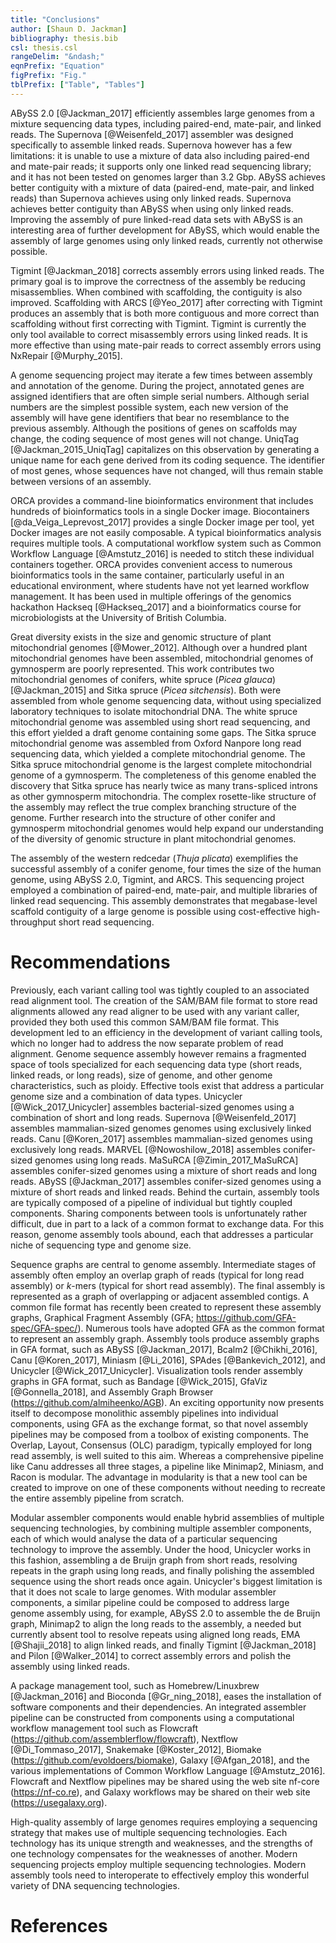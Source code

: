```yaml
---
title: "Conclusions"
author: [Shaun D. Jackman]
bibliography: thesis.bib
csl: thesis.csl
rangeDelim: "&ndash;"
eqnPrefix: "Equation"
figPrefix: "Fig."
tblPrefix: ["Table", "Tables"]
---
```


ABySS 2.0 [@Jackman_2017] efficiently assembles large genomes from a mixture sequencing data types, including paired-end, mate-pair, and linked reads. The Supernova [@Weisenfeld_2017] assembler was designed specifically to assemble linked reads. Supernova however has a few limitations: it is unable to use a mixture of data also including paired-end and mate-pair reads; it supports only one linked read sequencing library; and it has not been tested on genomes larger than 3.2 Gbp. ABySS achieves better contiguity with a mixture of data (paired-end, mate-pair, and linked reads) than Supernova achieves using only linked reads. Supernova achieves better contiguity than ABySS when using only linked reads. Improving the assembly of pure linked-read data sets with ABySS is an interesting area of further development for ABySS, which would enable the assembly of large genomes using only linked reads, currently not otherwise possible.

Tigmint [@Jackman_2018] corrects assembly errors using linked reads. The primary goal is to improve the correctness of the assembly be reducing misassemblies. When combined with scaffolding, the contiguity is also improved. Scaffolding with ARCS [@Yeo_2017] after correcting with Tigmint produces an assembly that is both more contiguous and more correct than scaffolding without first correcting with Tigmint. Tigmint is currently the only tool available to correct misassembly errors using linked reads. It is more effective than using mate-pair reads to correct assembly errors using NxRepair [@Murphy_2015].

A genome sequencing project may iterate a few times between assembly and annotation of the genome. During the project, annotated genes are assigned identifiers that are often simple serial numbers. Although serial numbers are the simplest possible system, each new version of the assembly will have gene identifiers that bear no resemblance to the previous assembly. Although the positions of genes on scaffolds may change, the coding sequence of most genes will not change. UniqTag [@Jackman_2015_UniqTag] capitalizes on this observation by generating a unique name for each gene derived from its coding sequence. The identifier of most genes, whose sequences have not changed, will thus remain stable between versions of an assembly.

ORCA provides a command-line bioinformatics environment that includes hundreds of bioinformatics tools in a single Docker image. Biocontainers [@da_Veiga_Leprevost_2017] provides a single Docker image per tool, yet Docker images are not easily composable. A typical bioinformatics analysis requires multiple tools. A computational workflow system such as Common Workflow Language [@Amstutz_2016] is needed to stitch these individual containers together. ORCA provides convenient access to numerous bioinformatics tools in the same container, particularly useful in an educational environment, where students have not yet learned workflow management. It has been used in multiple offerings of the genomics hackathon Hackseq [@Hackseq_2017] and a bioinformatics course for microbiologists at the University of British Columbia.

Great diversity exists in the size and genomic structure of plant mitochondrial genomes [@Mower_2012]. Although over a hundred plant mitochondrial genomes have been assembled, mitochondrial genomes of gymnosperm are poorly represented. This work contributes two mitochondrial genomes of conifers, white spruce (*Picea glauca*) [@Jackman_2015] and Sitka spruce (*Picea sitchensis*). Both were assembled from whole genome sequencing data, without using specialized laboratory techniques to isolate mitochondrial DNA. The white spruce mitochondrial genome was assembled using short read sequencing, and this effort yielded a draft genome containing some gaps. The Sitka spruce mitochondrial genome was assembled from Oxford Nanpore long read sequencing data, which yielded a complete mitochondrial genome. The Sitka spruce mitochondrial genome is the largest complete mitochondrial genome of a gymnosperm. The completeness of this genome enabled the discovery that Sitka spruce has nearly twice as many trans-spliced introns as other gymnosperm mitochondria. The complex rosette-like structure of the assembly may reflect the true complex branching structure of the genome. Further research into the structure of other conifer and gymnosperm mitochondrial genomes would help expand our understanding of the diversity of genomic structure in plant mitochondrial genomes.

The assembly of the western redcedar (*Thuja plicata*) exemplifies the successful assembly of a conifer genome, four times the size of the human genome, using ABySS 2.0, Tigmint, and ARCS. This sequencing project employed a combination of paired-end, mate-pair, and multiple libraries of linked read sequencing. This assembly demonstrates that megabase-level scaffold contiguity of a large genome is possible using cost-effective high-throughput short read sequencing.

# Recommendations

Previously, each variant calling tool was tightly coupled to an associated read alignment tool. The creation of the SAM/BAM file format to store read alignments allowed any read aligner to be used with any variant caller, provided they both used this common SAM/BAM file format. This development led to an efficiency in the development of variant calling tools, which no longer had to address the now separate problem of read alignment. Genome sequence assembly however remains a fragmented space of tools specialized for each sequencing data type (short reads, linked reads, or long reads), size of genome, and other genome characteristics, such as ploidy. Effective tools exist that address a particular genome size and a combination of data types. Unicycler [@Wick_2017_Unicycler] assembles bacterial-sized genomes using a combination of short and long reads. Supernova [@Weisenfeld_2017] assembles mammalian-sized genomes genomes using exclusively linked reads. Canu [@Koren_2017] assembles mammalian-sized genomes using exclusively long reads. MARVEL [@Nowoshilow_2018] assembles conifer-sized genomes using long reads. MaSuRCA [@Zimin_2017_MaSuRCA] assembles conifer-sized genomes using a mixture of short reads and long reads. ABySS [@Jackman_2017] assembles conifer-sized genomes using a mixture of short reads and linked reads. Behind the curtain, assembly tools are typically composed of a pipeline of individual but tightly coupled components. Sharing components between tools is unfortunately rather difficult, due in part to a lack of a common format to exchange data. For this reason, genome assembly tools abound, each that addresses a particular niche of sequencing type and genome size.

Sequence graphs are central to genome assembly. Intermediate stages of assembly often employ an overlap graph of reads (typical for long read assembly) or *k*-mers (typical for short read assembly). The final assembly is represented as a graph of overlapping or adjacent assembled contigs. A common file format has recently been created to represent these assembly graphs, Graphical Fragment Assembly (GFA; <https://github.com/GFA-spec/GFA-spec/>). Numerous tools have adopted GFA as the common format to represent an assembly graph. Assembly tools produce assembly graphs in GFA format, such as ABySS [@Jackman_2017], Bcalm2 [@Chikhi_2016], Canu [@Koren_2017], Miniasm [@Li_2016], SPAdes [@Bankevich_2012], and Unicycler [@Wick_2017_Unicycler]. Visualization tools render assembly graphs in GFA format, such as Bandage [@Wick_2015], GfaViz [@Gonnella_2018], and Assembly Graph Browser (<https://github.com/almiheenko/AGB>). An exciting opportunity now presents itself to decompose monolithic assembly pipelines into individual components, using GFA as the exchange format, so that novel assembly pipelines may be composed from a toolbox of existing components. The Overlap, Layout, Consensus (OLC) paradigm, typically employed for long read assembly, is well suited to this aim. Whereas a comprehensive pipeline like Canu addresses all three stages, a pipeline like Minimap2, Miniasm, and Racon is modular. The advantage in modularity is that a new tool can be created to improve on one of these components without needing to recreate the entire assembly pipeline from scratch.

Modular assembler components would enable hybrid assemblies of multiple sequencing technologies, by combining multiple assembler components, each of which would analyse the data of a particular sequencing technology to improve the assembly. Under the hood, Unicycler works in this fashion, assembling a de Bruijn graph from short reads, resolving repeats in the graph using long reads, and finally polishing the assembled sequence using the short reads once again. Unicycler's biggest limitation is that it does not scale to large genomes. With modular assembler components, a similar pipeline could be composed to address large genome assembly using, for example, ABySS 2.0 to assemble the de Bruijn graph, Minimap2 to align the long reads to the assembly, a needed but currently absent tool to resolve repeats using aligned long reads, EMA [@Shajii_2018] to align linked reads, and finally Tigmint [@Jackman_2018] and Pilon [@Walker_2014] to correct assembly errors and polish the assembly using linked reads.

A package management tool, such as Homebrew/Linuxbrew [@Jackman_2016] and Bioconda [@Gr_ning_2018], eases the installation of software components and their dependencies. An integrated assembler pipeline can be constructed from components using a computational workflow management tool such as Flowcraft (<https://github.com/assemblerflow/flowcraft>), Nextflow [@Di_Tommaso_2017], Snakemake [@Koster_2012], Biomake (<https://github.com/evoldoers/biomake>), Galaxy [@Afgan_2018], and the various implementations of Common Workflow Language [@Amstutz_2016]. Flowcraft and Nextflow pipelines may be shared using the web site nf-core (<https://nf-co.re>), and Galaxy workflows may be shared on their web site (<https://usegalaxy.org>).

High-quality assembly of large genomes requires employing a sequencing strategy that makes use of multiple sequencing technologies. Each technology has its unique strength and weaknesses, and the strengths of one technology compensates for the weaknesses of another. Modern sequencing projects employ multiple sequencing technologies. Modern assembly tools need to interoperate to effectively employ this wonderful variety of DNA sequencing technologies.

# References
